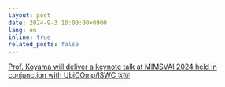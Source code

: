 ```yaml
---
layout: post
date: 2024-9-3 10:00:00+0900
lang: en
inline: true
related_posts: false
---
```


[Prof. Koyama will deliver a keynote talk at MIMSVAI 2024 held in conjunction with UbiCOmp/ISWC 🇦🇺](https://mimsvai.github.io/#KEYNOTES)
